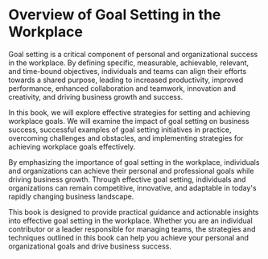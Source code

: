 Overview of Goal Setting in the Workplace
=======================================================

Goal setting is a critical component of personal and organizational success in the workplace. By defining specific, measurable, achievable, relevant, and time-bound objectives, individuals and teams can align their efforts towards a shared purpose, leading to increased productivity, improved performance, enhanced collaboration and teamwork, innovation and creativity, and driving business growth and success.

In this book, we will explore effective strategies for setting and achieving workplace goals. We will examine the impact of goal setting on business success, successful examples of goal setting initiatives in practice, overcoming challenges and obstacles, and implementing strategies for achieving workplace goals effectively.

By emphasizing the importance of goal setting in the workplace, individuals and organizations can achieve their personal and professional goals while driving business growth. Through effective goal setting, individuals and organizations can remain competitive, innovative, and adaptable in today's rapidly changing business landscape.

This book is designed to provide practical guidance and actionable insights into effective goal setting in the workplace. Whether you are an individual contributor or a leader responsible for managing teams, the strategies and techniques outlined in this book can help you achieve your personal and organizational goals and drive business success.
